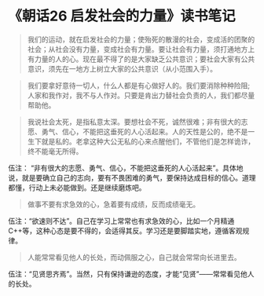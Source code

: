 # 《朝话26 启发社会的力量》读书笔记

> 我们的运动，就在启发社会的力量；使殆死的散漫的社会，变成活的团聚的社会；从社会没有力量，变成社会有力量。要让社会有力量，须打通地方上有力量的人的心。现在最不得了的是大家缺乏公共意识；要社会大家有公共意识，须先在一地方上树立大家的公共意识（从小范围入手）。

> 我们要拿好意待一切人，什么人都是有心做好人的。我们要消除种种险阻;人家和我作对，我不与人作对。只要是肯出力替社会负责的人，我们都尽量帮助他。

> 我说社会太死，是指私意太深。要想社会不死，诚然很难；非有很大的志愿、勇气、信心，不能把这垂死的人心活起来。人的天性是公的，绝不是一生下就是私的。老拿这种大公无私的心来点醒他们，不管他们是怎样诡诈，终不能毫无所得。

伍注： “非有很大的志愿、勇气、信心，不能把这垂死的人心活起来”。具体地说，就是要确立自己的志向，要有不畏困难的勇气，要保持达成目标的信心。道理都懂，行动上未必能做到。还是继续磨炼吧。

> 做事不要有求急效的心，急着要有成绩，反而成绩毫无。

伍注：“欲速则不达”。自己在学习上常常也有求急效的心，比如一个月精通C++等，这种心态是要不得的，会适得其反。学习还是要脚踏实地，遵循客观规律。

> 人能常常看见他人的长处，而动佩服之心，自己就会常常向长进里去。

伍注：“见贤思齐焉”。当然，只有保持谦逊的态度，才能“见贤”——常常看见他人的长处。
